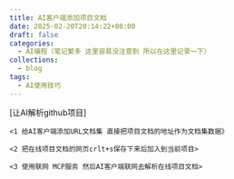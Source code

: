 ```yaml
---
title: AI客户端添加项目文档
date: 2025-02-20T20:14:22+08:00
draft: false
categories:
  - AI编程（笔记繁多 这里容易没注意到 所以在这里记录一下）
collections:
  - blog
tags:
  - AI使用技巧
---
```


[让AI解析github项目]

	<1 给AI客户端添加URL文档集 直接把项目文档的地址作为文档集数据》

	<2 把在线项目文档的网页crlt+s保存下来后加入到当前项目>

	<3 使用联网 MCP服务 然后AI客户端联网去解析在线项目文档>

	